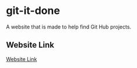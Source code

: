 # git-it-done
A website that is made to help find Git Hub projects.

## Website Link
<a href="https://courses.bootcampspot.com/courses/540/assignments/10387?module_item_id=161091">Website Link</a>

